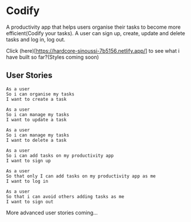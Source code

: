 # Codify

A productivity app that helps users organise their tasks to become more efficient(Codify your tasks). A user can sign up, create, update and delete tasks and log in, log out.

Click (here)[https://hardcore-sinoussi-7b5156.netlify.app/] to see what i have built so far?(Styles coming soon)  

## User Stories
```
As a user
So i can organise my tasks
I want to create a task

As a user
So i can manage my tasks
I want to update a task

As a user
So i can manage my tasks
I want to delete a task

As a user
So i can add tasks on my productivity app
I want to sign up

As a user 
So that only I can add tasks on my productivity app as me
I want to log in

As a user
So that i can avoid others adding tasks as me
I want to sign out
```
More advanced user stories coming...

